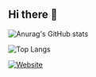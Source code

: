 ## Hi there 👋

![Anurag's GitHub stats](https://github-readme-stats.vercel.app/api?username=Farid1275&show_icons=true&theme=tokyonight)

![Top Langs](https://github-readme-stats.vercel.app/api/top-langs/?username=Farid1275&layout=compact&show_icons=true&theme=tokyonight)

[![Website](https://img.shields.io/website?url=https%3A%2F%2Ffarid1275.github.io%2F&up_message=visitar&up_color=aquamarine&style=for-the-badge)](https://farid1275.github.io/)
